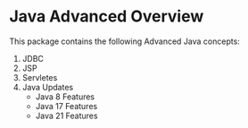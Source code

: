# Java Advanced Overview
This package contains the following Advanced Java concepts:

1. JDBC
2. JSP
3. Servletes
4. Java Updates
   - Java 8 Features
   - Java 17 Features
   - Java 21 Features